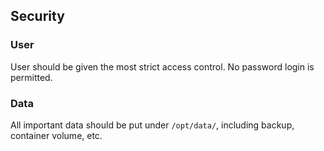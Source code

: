 ## Security

### User
User should be given the most strict access control.
No password login is permitted.

### Data 
All important data should be put under `/opt/data/`, including backup, container volume, etc.
